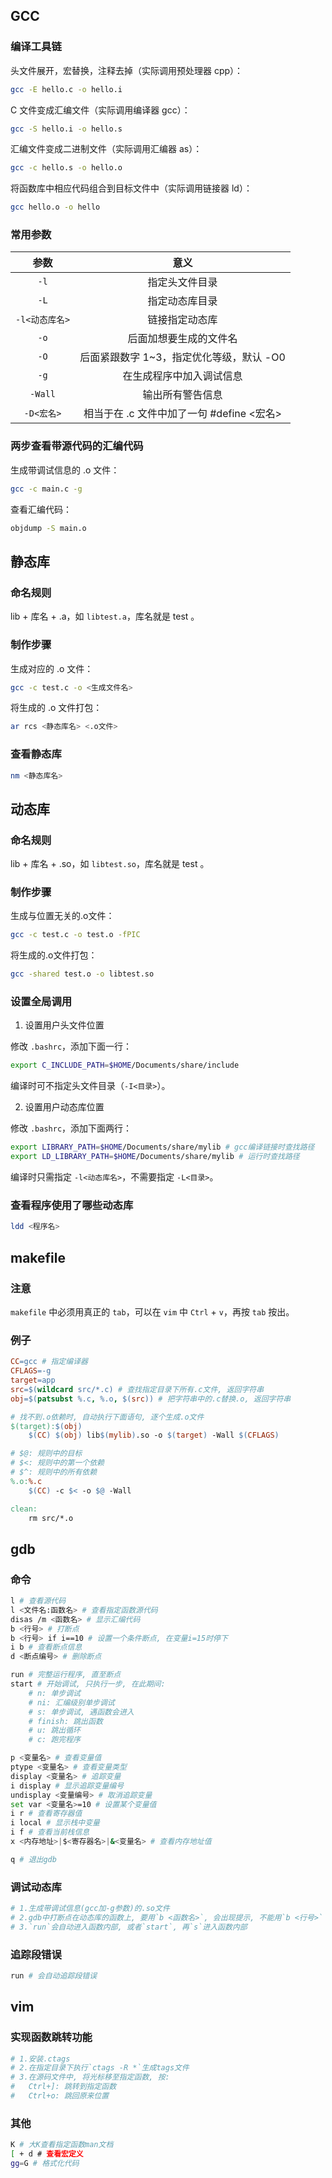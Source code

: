 ## GCC

### 编译工具链

头文件展开，宏替换，注释去掉（实际调用预处理器 cpp）：

```bash
gcc -E hello.c -o hello.i
```

C 文件变成汇编文件（实际调用编译器 gcc）：

```bash
gcc -S hello.i -o hello.s
```

汇编文件变成二进制文件（实际调用汇编器 as）：

```bash
gcc -c hello.s -o hello.o
```

将函数库中相应代码组合到目标文件中（实际调用链接器 ld）：

```bash
gcc hello.o -o hello
```

### 常用参数

|      参数      |                   意义                    |
| :------------: | :---------------------------------------: |
|      `-l`      |              指定头文件目录               |
|      `-L`      |              指定动态库目录               |
| `-l<动态库名>` |              链接指定动态库               |
|      `-o`      |          后面加想要生成的文件名           |
|      `-O`      | 后面紧跟数字 1~3，指定优化等级，默认 -O0  |
|      `-g`      |         在生成程序中加入调试信息          |
|    `-Wall`     |             输出所有警告信息              |
|   `-D<宏名>`   | 相当于在 .c 文件中加了一句 #define <宏名> |

### 两步查看带源代码的汇编代码

生成带调试信息的 .o 文件：

```bash
gcc -c main.c -g
```

查看汇编代码：

```bash
objdump -S main.o
```

## 静态库

### 命名规则

  lib + 库名 + .a，如 `libtest.a`，库名就是 test 。

### 制作步骤

生成对应的 .o 文件：

```bash
gcc -c test.c -o <生成文件名>
```

将生成的 .o 文件打包：

```bash
ar rcs <静态库名> <.o文件>
```

### 查看静态库

```bash
nm <静态库名> 
```

## 动态库

### 命名规则

lib + 库名 + .so，如 `libtest.so`，库名就是 test 。

### 制作步骤

生成与位置无关的.o文件：

```bash
gcc -c test.c -o test.o -fPIC
```

将生成的.o文件打包：

```bash
gcc -shared test.o -o libtest.so
```

### 设置全局调用

1. 设置用户头文件位置

修改 `.bashrc`，添加下面一行：

```bash
export C_INCLUDE_PATH=$HOME/Documents/share/include
```

编译时可不指定头文件目录（`-I<目录>`）。

2. 设置用户动态库位置

修改 `.bashrc`，添加下面两行：

```bash
export LIBRARY_PATH=$HOME/Documents/share/mylib # gcc编译链接时查找路径
export LD_LIBRARY_PATH=$HOME/Documents/share/mylib # 运行时查找路径
```

编译时只需指定 `-l<动态库名>`，不需要指定 `-L<目录>`。

### 查看程序使用了哪些动态库

```bash
ldd <程序名>
```

## makefile

### 注意

`makefile` 中必须用真正的 `tab`，可以在 `vim` 中 `Ctrl` + `v`，再按 `tab` 按出。

### 例子

```makefile
CC=gcc # 指定编译器
CFLAGS=-g
target=app
src=$(wildcard src/*.c) # 查找指定目录下所有.c文件, 返回字符串
obj=$(patsubst %.c, %.o, $(src)) # 把字符串中的.c替换.o, 返回字符串

# 找不到.o依赖时, 自动执行下面语句, 逐个生成.o文件
$(target):$(obj)
	$(CC) $(obj) lib$(mylib).so -o $(target) -Wall $(CFLAGS)

# $@: 规则中的目标
# $<: 规则中的第一个依赖
# $^: 规则中的所有依赖
%.o:%.c
	$(CC) -c $< -o $@ -Wall

clean:
	rm src/*.o
```

## gdb

### 命令

```bash
l # 查看源代码
l <文件名:函数名> # 查看指定函数源代码
disas /m <函数名> # 显示汇编代码
b <行号> # 打断点
b <行号> if i==10 # 设置一个条件断点, 在变量i=15时停下
i b # 查看断点信息
d <断点编号> # 删除断点

run # 完整运行程序, 直至断点
start # 开始调试, 只执行一步, 在此期间:
	# n: 单步调试
	# ni: 汇编级别单步调试
	# s: 单步调试, 遇函数会进入
	# finish: 跳出函数
	# u: 跳出循环
	# c: 跑完程序

p <变量名> # 查看变量值
ptype <变量名> # 查看变量类型
display <变量名> # 追踪变量
i display # 显示追踪变量编号
undisplay <变量编号> # 取消追踪变量
set var <变量名>=10 # 设置某个变量值
i r # 查看寄存器值
i local # 显示栈中变量
i f # 查看当前栈信息
x <内存地址>|$<寄存器名>|&<变量名> # 查看内存地址值

q # 退出gdb
```

### 调试动态库

```bash
# 1.生成带调试信息(gcc加-g参数)的.so文件
# 2.gdb中打断点在动态库的函数上, 要用`b <函数名>`, 会出现提示, 不能用`b <行号>`
# 3.`run`会自动进入函数内部, 或者`start`, 再`s`进入函数内部
```

### 追踪段错误

```bash
run # 会自动追踪段错误
```

## vim

### 实现函数跳转功能

```bash
# 1.安装.ctags
# 2.在指定目录下执行`ctags -R *`生成tags文件
# 3.在源码文件中, 将光标移至指定函数, 按:
#	Ctrl+]: 跳转到指定函数
#	Ctrl+o: 跳回原来位置
```

### 其他

```bash
K # 大K查看指定函数man文档
[ + d # 查看宏定义
gg=G # 格式化代码
```

